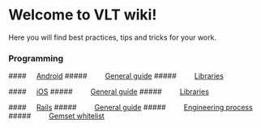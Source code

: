 # Welcome to VLT wiki!

Here you will find best practices, tips and tricks for your work.

### Programming

####&nbsp;&nbsp;&nbsp;&nbsp; [Android](https://github.com/vltlabs/wiki/wiki/Android)
#####&nbsp;&nbsp;&nbsp;&nbsp;&nbsp;&nbsp;&nbsp;&nbsp; [General guide](https://github.com/vltlabs/wiki/wiki/Android1-General-Guide)
#####&nbsp;&nbsp;&nbsp;&nbsp;&nbsp;&nbsp;&nbsp;&nbsp; [Libraries](https://github.com/vltlabs/wiki/wiki/Android2-Libraries)

####&nbsp;&nbsp;&nbsp;&nbsp; [iOS](https://github.com/vltlabs/wiki/wiki/iOS)
#####&nbsp;&nbsp;&nbsp;&nbsp;&nbsp;&nbsp;&nbsp;&nbsp; [General guide](https://github.com/vltlabs/wiki/wiki/iOS1-General-Guide)
#####&nbsp;&nbsp;&nbsp;&nbsp;&nbsp;&nbsp;&nbsp;&nbsp; [Libraries](https://github.com/vltlabs/wiki/wiki/iOS2-Libraries)

####&nbsp;&nbsp;&nbsp;&nbsp; [Rails](https://github.com/vltlabs/wiki/wiki/Rails)
#####&nbsp;&nbsp;&nbsp;&nbsp;&nbsp;&nbsp;&nbsp;&nbsp; [General guide](https://github.com/vltlabs/wiki/wiki/Rails1-General-Guide)
#####&nbsp;&nbsp;&nbsp;&nbsp;&nbsp;&nbsp;&nbsp;&nbsp; [Engineering process](https://github.com/vltlabs/wiki/wiki/Rails2-Engineering-Process)
#####&nbsp;&nbsp;&nbsp;&nbsp;&nbsp;&nbsp;&nbsp;&nbsp; [Gemset whitelist](https://github.com/vltlabs/wiki/wiki/Rails3-Gemset-Whitelist)

